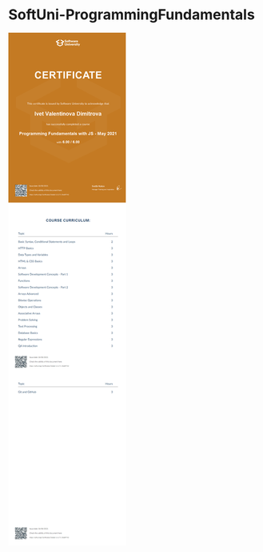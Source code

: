 # SoftUni-ProgrammingFundamentals
![alt text](https://github.com/yveette/SoftUni-ProgrammingFundamentals/blob/main/Programming%20Fundamentals%20with%20JS%20-%20May%202021%20-%20Certificate.jpeg)
